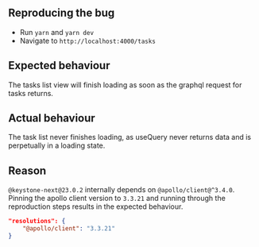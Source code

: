 ## Reproducing the bug

- Run `yarn` and `yarn dev`
- Navigate to `http://localhost:4000/tasks`

## Expected behaviour

The tasks list view will finish loading as soon as the graphql request for tasks returns.

## Actual behaviour

The task list never finishes loading, as useQuery never returns data and is perpetually in a loading state.

## Reason

`@keystone-next@23.0.2` internally depends on `@apollo/client@^3.4.0`.
Pinning the apollo client version to `3.3.21` and running through the reproduction steps results in the expected behaviour.

```json
"resolutions": {
    "@apollo/client": "3.3.21"
}
```
